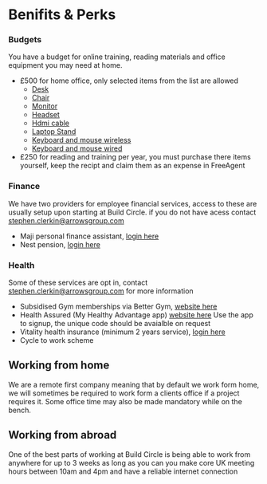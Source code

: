# Benifits & Perks

### Budgets
You have a budget for online training, reading materials and office equipment you may need at home. 
* £500 for home office, only selected items from the list are allowed
  * [Desk](https://www.amazon.co.uk/IBUYKE-Computer-Writing-Headphone-Assemble/dp/B08MWBGHJF/ref=sr_1_2_sspa?dchild=1&keywords=desk&qid=1615201430&sr=8-2-spons&psc=1&spLa=ZW5jcnlwdGVkUXVhbGlmaWVyPUEyUEVUVTlPMlk5VVBBJmVuY3J5cHRlZElkPUEwMzQxODM3MVJBSk9QS1YxWUtOUyZlbmNyeXB0ZWRBZElkPUEwNjc4MTQ2MjFINDA2SVVQWDFXRCZ3aWRnZXROYW1lPXNwX2F0ZiZhY3Rpb249Y2xpY2tSZWRpcmVjdCZkb05vdExvZ0NsaWNrPXRydWU=)
  * [Chair](https://www.amazon.co.uk/poptoy-Curved-Executive-Computer-Adjustable/dp/B079GLTJTY/ref=sr_1_5?crid=2H0UGW89G948F&dchild=1&keywords=desk+chair&qid=1615201469&sprefix=desk%2Caps%2C184&sr=8-5)
  * [Monitor](https://www.amazon.co.uk/Dell-SE2416H-Full-LED-Monitor/dp/B015P6O1US/ref=sr_1_3?crid=1JHVXYZH5IPY6&dchild=1&keywords=monitor&qid=1615201483&sprefix=mon%2Caps%2C157&sr=8-3)
  * [Headset](https://www.amazon.co.uk/Headset-Microphone-Adjustable-Canceling-Earphone/dp/B087D5DHXN/ref=sr_1_5?dchild=1&keywords=headset+usb&qid=1615201586&sr=8-5)
  * [Hdmi cable](https://www.amazon.co.uk/AmazonBasics-High-Speed-Ultra-HDMI-Cable/dp/B014I8SIJY/ref=sr_1_1_sspa?crid=VC7HFW4E97RK&dchild=1&keywords=hdmi+cable&qid=1615201602&sprefix=hdmi+%2Caps%2C163&sr=8-1-spons&psc=1&spLa=ZW5jcnlwdGVkUXVhbGlmaWVyPUEySzdDTUJTNFFNU0dBJmVuY3J5cHRlZElkPUEwNTY1MDQwMU8zQUJQT01aVVg5SCZlbmNyeXB0ZWRBZElkPUEwOTczMDQ2MU5FV0VWQzBRWTZMUSZ3aWRnZXROYW1lPXNwX2F0ZiZhY3Rpb249Y2xpY2tSZWRpcmVjdCZkb05vdExvZ0NsaWNrPXRydWU=)
  * [Laptop Stand](https://www.amazon.co.uk/StillCool-Multi-Angle-Adjustable-Anti-Slip-Ventilated/dp/B08KR99LMR/ref=sr_1_27?crid=2GRJJ9GS2BU7M&dchild=1&keywords=laptop+stand&qid=1615201630&sprefix=laptop+sta%2Caps%2C159&sr=8-27)
  * [Keyboard and mouse wireless]()
  * [Keyboard and mouse wired](https://www.amazon.co.uk/CiT-USB-Keyboard-Mouse-Combo/dp/B00647IDCU/ref=sr_1_4?crid=S3P19KWYWMC4&dchild=1&keywords=keyboard+and+mouse&qid=1615201507&sprefix=key%2Caps%2C221&sr=8-4)
* £250 for reading and training per year, you must purchase there items yourself, keep the recipt and claim them as an expense in FreeAgent 
### Finance
We have two providers for employee financial services, access to these are usually setup upon starting at Build Circle. if you do not have acess contact [stephen.clerkin@arrowsgroup.com](mailto:stephen.clerkin@arrowsgroup.com)
* Maji personal finance assistant, [login here](https://portal.maji.io/accounts)
* Nest pension, [login here](https://www.nestpensions.org.uk/schemeweb/NestWeb/faces/public/MUA/pages/loginPage.xhtml)
### Health
Some of these services are opt in, contact [stephen.clerkin@arrowsgroup.com](mailto:stephen.clerkin@arrowsgroup.com) for more information
* Subsidised Gym memberships via Better Gym, [website here](https://www.better.org.uk/#)
* Health Assured (My Healthy Advantage app) [website here](https://www.healthassured.org/) Use the app to signup, the unique code should be avaialble on request
* Vitality health insurance (minimum 2 years service), [login here](https://www.vitality.co.uk/)
* Cycle to work scheme

## Working from home
We are a remote first company meaning that by default we work form home, we will sometimes be required to work form a clients office if a project requires it. Some office time may also be made mandatory while on the bench. 

## Working from abroad
One of the best parts of working at Build Circle is being able to work from anywhere for up to 3 weeks as long as you can you make core UK meeting hours between 10am and 4pm and have a reliable internet connection

